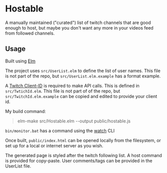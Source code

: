 # Hostable

A manually maintained ("curated") list of twitch channels that are good enough to host, but maybe you don't want any more in your videos feed from followed channels.

## Usage

Built using [Elm](http://elm-lang.org/)

The project uses `src/UserList.elm` to define the list of user names. This file is not part of the repo, but `src/UserList.elm.example` has a format example.

A [Twitch Client-ID](https://dev.twitch.tv/docs/authentication#registration) is required to make API calls. This is defined in `src/TwtichId.elm`. This file is not part of of the repo, but `src/TwitchId.elm.example` can be copied and edited to provide your client id.

My build command:

> elm-make src/Hostable.elm --output public/hostable.js

`bin/monitor.bat` has a command using the [watch](https://www.npmjs.com/package/watch) CLI

Once built, `public/index.html` can be opened locally from the filesystem, or set up for a local or internet server as you wish.

The generated page is styled after the twitch following list. A host command is provided for copy-paste. User comments/tags can be provided in the UserList file.
